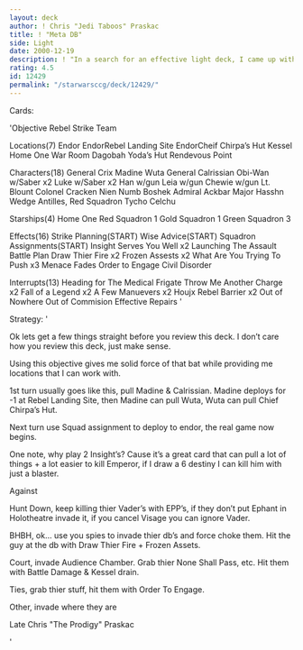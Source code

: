 ```yaml
---
layout: deck
author: ! Chris "Jedi Taboos" Praskac
title: ! "Meta DB"
side: Light
date: 2000-12-19
description: ! "In a search for an effective light deck, I came up with this pile, what light deck isn’t?  The basic strategy is to invade where they are."
rating: 4.5
id: 12429
permalink: "/starwarsccg/deck/12429/"
---
```

Cards: 

'Objective
Rebel Strike Team

Locations(7)
Endor
EndorRebel Landing Site
EndorCheif Chirpa’s Hut
Kessel
Home One War Room
Dagobah Yoda’s Hut
Rendevous Point

Characters(18)
General Crix Madine
Wuta
General Calrissian
Obi-Wan w/Saber x2
Luke w/Saber x2
Han w/gun
Leia w/gun
Chewie w/gun
Lt. Blount
Colonel Cracken
Nien Numb
Boshek
Admiral Ackbar
Major Hasshn
Wedge Antilles, Red Squadron
Tycho Celchu

Starships(4)
Home One
Red Squadron 1
Gold Squadron 1
Green Squadron 3

Effects(16)
Strike Planning(START)
Wise Advice(START)
Squadron Assignments(START)
Insight Serves You Well x2
Launching The Assault
Battle Plan
Draw Thier Fire x2
Frozen Assests x2
What Are You Trying To Push x3
Menace Fades
Order to Engage
Civil Disorder

Interrupts(13)
Heading for The Medical Frigate
Throw Me Another Charge x2
Fall of a Legend x2
A Few Manuevers x2
Houjx
Rebel Barrier x2
Out of Nowhere
Out of Commision
Effective Repairs
'

Strategy: '

Ok lets get a few things straight before you review this deck.  I don’t care how you review this deck, just make sense.

Using this objective gives me solid force of that bat while providing me locations that I can work with.

1st turn usually goes like this, pull Madine & Calrissian.	Madine deploys for -1 at Rebel Landing Site, then Madine can pull Wuta, Wuta can pull Chief Chirpa’s Hut.

Next turn use Squad assignment to deploy to endor, the real game now begins.

One note, why play 2 Insight’s?  Cause it’s a great card that can pull a lot of things + a lot easier to kill Emperor, if I draw a 6 destiny I can kill him with just a blaster.

Against

Hunt Down, keep killing thier Vader’s with EPP’s, if they don’t put Ephant in Holotheatre invade it, if you cancel Visage you can ignore Vader.

BHBH, ok... use you spies to invade thier db’s and force choke them.  Hit the guy at the db with Draw Thier Fire + Frozen Assets.

Court, invade Audience Chamber.  Grab thier None Shall Pass, etc.  Hit them with Battle Damage & Kessel drain.

Ties, grab thier stuff, hit them with Order To Engage.

Other, invade where they are

Late  Chris "The Prodigy" Praskac

'
